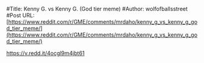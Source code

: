 #Title: Kenny G. vs Kenny G. (God tier meme)
#Author: wolfofballsstreet
#Post URL: [https://www.reddit.com/r/GME/comments/mrdaho/kenny_g_vs_kenny_g_god_tier_meme/](https://www.reddit.com/r/GME/comments/mrdaho/kenny_g_vs_kenny_g_god_tier_meme/)


https://v.redd.it/4ocgl9m4jbt61